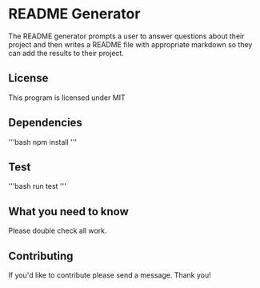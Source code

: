  # README Generator 
  The README generator prompts a user to answer questions about their project and then writes a README file with appropriate markdown so they can add the results to their project.
  ## License
  This program is licensed under MIT
  ## Dependencies
  '''bash
  npm install
  '''
  ## Test
  '''bash
  run test
  '''
  ## What you need to know
  Please double check all work.
  ## Contributing
  If you'd like to contribute please send a message. Thank you!
